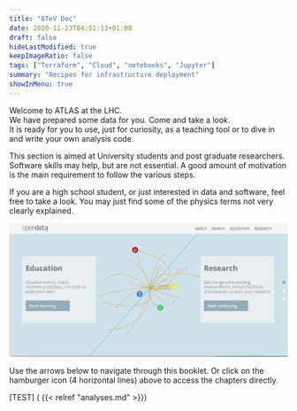 ```yaml
---
title: "8TeV Doc"
date: 2020-11-23T04:51:13+01:00
draft: false
hideLastModified: true
keepImageRatio: false
tags: ["Terraform", "Cloud", "notebooks", "Jupyter"]
summary: "Recipes for infrastructure deployment"
showInMenu: true
---
```


Welcome to ATLAS at the LHC.  
We have prepared some data for you.  Come and take a look.  
It is ready for you to use, just for curiosity, as a teaching tool or to dive in and write your own analysis code.  

This section is aimed at University students and post graduate researchers.  Software skills may help, but are not essential.  A good amount of motivation is the main requirement to follow the various steps.

If you are a high school student, or just interested in data and software, feel free to take a look.  You may just find some of the physics terms not very clearly explained.

![](images/openDataScreenShot.png)

Use the arrows below to navigate through this booklet.
Or click on the hamburger icon (4 horizontal lines) above to access the chapters directly.

[TEST] ( {{< relref "analyses.md" >}})